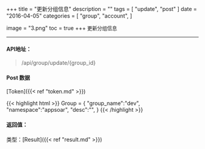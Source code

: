 +++
title = "更新分组信息"
description = ""
tags = [
    "update",
    "post"
]
date = "2016-04-05"
categories = [
    "group",
    "account",
]

image = "3.png"
toc = true
+++
<font size=2>更新分组信息</font>
***

#### API地址：

> /api/group/update/{group_id}


#### Post 数据

[Token]({{< ref "token.md" >}})

{{< highlight html >}}
Group = {
    "group_name":"dev",
    "namespace":"appsoar",
    "desc":"",
}
{{< /highlight >}}

#### 返回值：

类型：[Result]({{< ref "result.md" >}})
